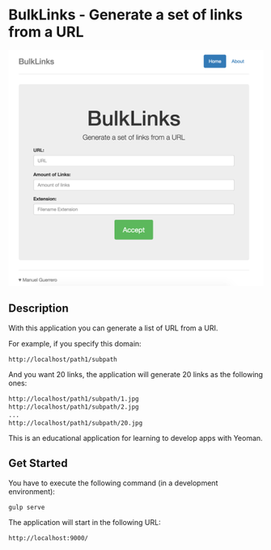# BulkLinks - Generate a set of links from a URL

![BulkLinks Snapshot](https://raw.githubusercontent.com/alphaql/bulklinks/master/app/images/bulkLinks.png)

## Description

With this application you can generate a list of URL from a URI.

For example, if you specify this domain:
```
http://localhost/path1/subpath
```

And you want 20 links, the application will generate 20 links as the following ones:

```
http://localhost/path1/subpath/1.jpg
http://localhost/path1/subpath/2.jpg
...
http://localhost/path1/subpath/20.jpg
```

This is an educational application for learning to develop apps with Yeoman.


## Get Started

You have to execute the following command (in a development environment):

```
gulp serve
```

The application will start in the following URL:
```
http://localhost:9000/
```
